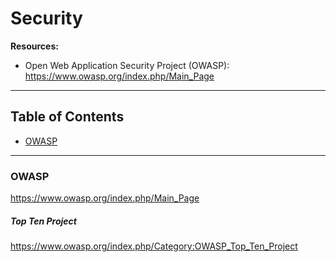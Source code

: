 # Security

**Resources:**

- Open Web Application Security Project (OWASP): https://www.owasp.org/index.php/Main_Page

---

## Table of Contents

- [OWASP](#owasp)

---

### OWASP

https://www.owasp.org/index.php/Main_Page


##### Top Ten Project

https://www.owasp.org/index.php/Category:OWASP_Top_Ten_Project